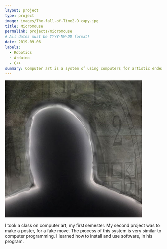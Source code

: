 ```yaml
---
layout: project
type: project
image: images/The-fall-of-Time2-O copy.jpg
title: Micromouse
permalink: projects/micromouse
# All dates must be YYYY-MM-DD format!
date: 2019-09-06
labels:
  - Robotics
  - Arduino
  - C++
summary: Computer art is a system of using computers for artistic endeavors.
---
```


<div class="ui small rounded images">
  <img class="ui image" src="../images/The-fall-of-Time2-O copy.jpg">
</div>

I took a class on computer art, my first semester. My second project was to make a poster, for a fake move. The process of this system is very similar to computer programming. I learned how to install and use software, in his program.




